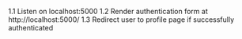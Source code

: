   1.1 Listen on localhost:5000
  1.2 Render authentication form at http://localhost:5000/
  1.3 Redirect user to profile page if successfully authenticated
